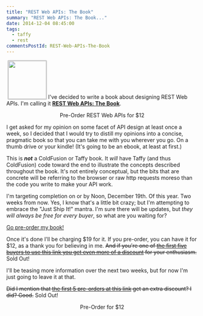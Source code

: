 ```yaml
---
title: "REST Web APIs: The Book"
summary: "REST Web APIs: The Book..."
date: 2014-12-04 08:45:00
tags:
  - taffy
  - rest
commentsPostId: REST-Web-APIs-The-Book
---
```


<script type="text/javascript" src="https://gumroad.com/js/gumroad.js"></script>

<img src="REST-Web-APIs-The-Book.png" width="100" hspace="3" style="max-width:100px;border:2px solid #d0d0d0;border-radius: 3px;" />I've decided to write a book about designing REST Web APIs. I'm calling it <a href="https://gumroad.com/l/rest-the-book"><strong>REST Web APIs: The Book</strong></a>.

<p align="center"><a href="https://gum.co/rest-the-book" class="btn btn-lg btn-warning" style="text-decoration: none"><i class="fa fa-book"></i> Pre-Order REST Web APIs for $12</a></p>

I get asked for my opinion on some facet of API design at least once a week, so I decided that I would try to distill my opinions into a concise, pragmatic book so that you can take me with you wherever you go. On a thumb drive or your kindle! (It's going to be an ebook, at least at first.)

This is _**not**_ a ColdFusion or Taffy book. It _will_ have Taffy (and thus ColdFusion) code toward the end to illustrate the concepts described throughout the book. It's not entirely conceptual, but the bits that are concrete will be referring to the browser or raw http requests moreso than the code you write to make your API work.

I'm targeting completion on or by Noon, December 19th. Of this year. Two weeks from now. Yes, I know that's a little bit crazy; but I'm attempting to embrace the "Just Ship It!" mantra. I'm sure there will be updates, but _they will always be free for every buyer_, so what are you waiting for?

[Go pre-order my book!][1]

Once it's done I'll be charging $19 for it. If you pre-order, you can have it for $12, as a thank you for believing in me. ~~And if you're one of [the first five buyers to use this link you get even more of a discount][1] for your enthusiasm.~~ Sold Out!

I'll be teasing more information over the next two weeks, but for now I'm just going to leave it at that.

~~Did I mention that [the first 5 pre-orders at this link][1] get an extra discount? I did? Good.~~ Sold Out!

<p align="center"><a href="https://gum.co/rest-the-book" class="btn btn-lg btn-warning" style="text-decoration: none"><i class="fa fa-book"></i> Pre-Order for $12</a></p>

[1]: https://gumroad.com/l/rest-the-book/backer
